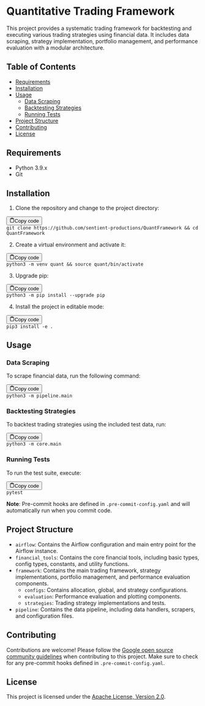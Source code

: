 <div class="markdown prose w-full break-words dark:prose-invert dark"><h1>Quantitative Trading Framework</h1><p>This project provides a systematic trading framework for backtesting and executing various trading strategies using financial data. It includes data scraping, strategy implementation, portfolio management, and performance evaluation with a modular architecture.</p><h2>Table of Contents</h2><ul><li><a href="#requirements" target="_new">Requirements</a></li><li><a href="#installation" target="_new">Installation</a></li><li><a href="#usage" target="_new">Usage</a><ul><li><a href="#data-scraping" target="_new">Data Scraping</a></li><li><a href="#backtesting-strategies" target="_new">Backtesting Strategies</a></li><li><a href="#running-tests" target="_new">Running Tests</a></li></ul></li><li><a href="#project-structure" target="_new">Project Structure</a></li><li><a href="#contributing" target="_new">Contributing</a></li><li><a href="#license" target="_new">License</a></li></ul><h2>Requirements</h2><ul><li>Python 3.9.x</li><li>Git</li></ul><h2>Installation</h2><ol><li>Clone the repository and change to the project directory:</li></ol><pre><div class="bg-black rounded-md mb-4"><div class="flex items-center relative text-gray-200 bg-gray-800 px-4 py-2 text-xs font-sans justify-between rounded-t-md"><button class="flex ml-auto gap-2"><svg stroke="currentColor" fill="none" stroke-width="2" viewBox="0 0 24 24" stroke-linecap="round" stroke-linejoin="round" class="h-4 w-4" height="1em" width="1em" xmlns="http://www.w3.org/2000/svg"><path d="M16 4h2a2 2 0 0 1 2 2v14a2 2 0 0 1-2 2H6a2 2 0 0 1-2-2V6a2 2 0 0 1 2-2h2"></path><rect x="8" y="2" width="8" height="4" rx="1" ry="1"></rect></svg>Copy code</button></div><div class="p-4 overflow-y-auto"><code class="!whitespace-pre hljs language-bash">git <span class="hljs-built_in">clone</span> https://github.com/sentient-productions/QuantFramework &amp;&amp; <span class="hljs-built_in">cd</span> QuantFramework
</code></div></div></pre><ol start="2"><li>Create a virtual environment and activate it:</li></ol><pre><div class="bg-black rounded-md mb-4"><div class="flex items-center relative text-gray-200 bg-gray-800 px-4 py-2 text-xs font-sans justify-between rounded-t-md"><button class="flex ml-auto gap-2"><svg stroke="currentColor" fill="none" stroke-width="2" viewBox="0 0 24 24" stroke-linecap="round" stroke-linejoin="round" class="h-4 w-4" height="1em" width="1em" xmlns="http://www.w3.org/2000/svg"><path d="M16 4h2a2 2 0 0 1 2 2v14a2 2 0 0 1-2 2H6a2 2 0 0 1-2-2V6a2 2 0 0 1 2-2h2"></path><rect x="8" y="2" width="8" height="4" rx="1" ry="1"></rect></svg>Copy code</button></div><div class="p-4 overflow-y-auto"><code class="!whitespace-pre hljs language-bash">python3 -m venv quant &amp;&amp; <span class="hljs-built_in">source</span> quant/bin/activate
</code></div></div></pre><ol start="3"><li>Upgrade pip:</li></ol><pre><div class="bg-black rounded-md mb-4"><div class="flex items-center relative text-gray-200 bg-gray-800 px-4 py-2 text-xs font-sans justify-between rounded-t-md"><button class="flex ml-auto gap-2"><svg stroke="currentColor" fill="none" stroke-width="2" viewBox="0 0 24 24" stroke-linecap="round" stroke-linejoin="round" class="h-4 w-4" height="1em" width="1em" xmlns="http://www.w3.org/2000/svg"><path d="M16 4h2a2 2 0 0 1 2 2v14a2 2 0 0 1-2 2H6a2 2 0 0 1-2-2V6a2 2 0 0 1 2-2h2"></path><rect x="8" y="2" width="8" height="4" rx="1" ry="1"></rect></svg>Copy code</button></div><div class="p-4 overflow-y-auto"><code class="!whitespace-pre hljs language-bash">python3 -m pip install --upgrade pip
</code></div></div></pre><ol start="4"><li>Install the project in editable mode:</li></ol><pre><div class="bg-black rounded-md mb-4"><div class="flex items-center relative text-gray-200 bg-gray-800 px-4 py-2 text-xs font-sans justify-between rounded-t-md"><button class="flex ml-auto gap-2"><svg stroke="currentColor" fill="none" stroke-width="2" viewBox="0 0 24 24" stroke-linecap="round" stroke-linejoin="round" class="h-4 w-4" height="1em" width="1em" xmlns="http://www.w3.org/2000/svg"><path d="M16 4h2a2 2 0 0 1 2 2v14a2 2 0 0 1-2 2H6a2 2 0 0 1-2-2V6a2 2 0 0 1 2-2h2"></path><rect x="8" y="2" width="8" height="4" rx="1" ry="1"></rect></svg>Copy code</button></div><div class="p-4 overflow-y-auto"><code class="!whitespace-pre hljs language-bash">pip3 install -e .
</code></div></div></pre><h2>Usage</h2><h3>Data Scraping</h3><p>To scrape financial data, run the following command:</p><pre><div class="bg-black rounded-md mb-4"><div class="flex items-center relative text-gray-200 bg-gray-800 px-4 py-2 text-xs font-sans justify-between rounded-t-md"><button class="flex ml-auto gap-2"><svg stroke="currentColor" fill="none" stroke-width="2" viewBox="0 0 24 24" stroke-linecap="round" stroke-linejoin="round" class="h-4 w-4" height="1em" width="1em" xmlns="http://www.w3.org/2000/svg"><path d="M16 4h2a2 2 0 0 1 2 2v14a2 2 0 0 1-2 2H6a2 2 0 0 1-2-2V6a2 2 0 0 1 2-2h2"></path><rect x="8" y="2" width="8" height="4" rx="1" ry="1"></rect></svg>Copy code</button></div><div class="p-4 overflow-y-auto"><code class="!whitespace-pre hljs language-bash">python3 -m pipeline.main
</code></div></div></pre><h3>Backtesting Strategies</h3><p>To backtest trading strategies using the included test data, run:</p><pre><div class="bg-black rounded-md mb-4"><div class="flex items-center relative text-gray-200 bg-gray-800 px-4 py-2 text-xs font-sans justify-between rounded-t-md"><button class="flex ml-auto gap-2"><svg stroke="currentColor" fill="none" stroke-width="2" viewBox="0 0 24 24" stroke-linecap="round" stroke-linejoin="round" class="h-4 w-4" height="1em" width="1em" xmlns="http://www.w3.org/2000/svg"><path d="M16 4h2a2 2 0 0 1 2 2v14a2 2 0 0 1-2 2H6a2 2 0 0 1-2-2V6a2 2 0 0 1 2-2h2"></path><rect x="8" y="2" width="8" height="4" rx="1" ry="1"></rect></svg>Copy code</button></div><div class="p-4 overflow-y-auto"><code class="!whitespace-pre hljs language-bash">python3 -m core.main
</code></div></div></pre><h3>Running Tests</h3><p>To run the test suite, execute:</p><pre><div class="bg-black rounded-md mb-4"><div class="flex items-center relative text-gray-200 bg-gray-800 px-4 py-2 text-xs font-sans justify-between rounded-t-md"><button class="flex ml-auto gap-2"><svg stroke="currentColor" fill="none" stroke-width="2" viewBox="0 0 24 24" stroke-linecap="round" stroke-linejoin="round" class="h-4 w-4" height="1em" width="1em" xmlns="http://www.w3.org/2000/svg"><path d="M16 4h2a2 2 0 0 1 2 2v14a2 2 0 0 1-2 2H6a2 2 0 0 1-2-2V6a2 2 0 0 1 2-2h2"></path><rect x="8" y="2" width="8" height="4" rx="1" ry="1"></rect></svg>Copy code</button></div><div class="p-4 overflow-y-auto"><code class="!whitespace-pre hljs language-bash">pytest
</code></div></div></pre><p><strong>Note</strong>: Pre-commit hooks are defined in <code>.pre-commit-config.yaml</code> and will automatically run when you commit code.</p><h2>Project Structure</h2><ul><li><code>airflow</code>: Contains the Airflow configuration and main entry point for the Airflow instance.</li><li><code>financial_tools</code>: Contains the core financial tools, including basic types, config types, constants, and utility functions.</li><li><code>framework</code>: Contains the main trading framework, strategy implementations, portfolio management, and performance evaluation components.<ul><li><code>configs</code>: Contains allocation, global, and strategy configurations.</li><li><code>evaluation</code>: Performance evaluation and plotting components.</li><li><code>strategies</code>: Trading strategy implementations and tests.</li></ul></li><li><code>pipeline</code>: Contains the data pipeline, including data handlers, scrapers, and configuration files.</li></ul><h2>Contributing</h2><p>Contributions are welcome! Please follow the <a href="https://opensource.google/conduct/" target="_new">Google open source community guidelines</a> when contributing to this project. Make sure to check for any pre-commit hooks defined in <code>.pre-commit-config.yaml</code>.</p><h2>License</h2><p>This project is licensed under the <a href="http://www.apache.org/licenses/LICENSE-2.0" target="_new">Apache License, Version 2.0</a>.</p></div>
